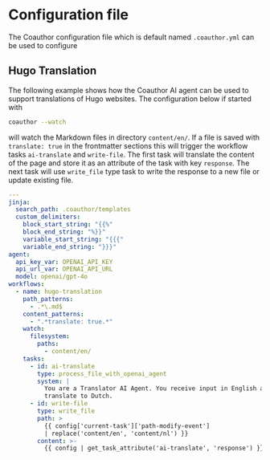 # Configuration file

The Coauthor configuration file which is default named `.coauthor.yml` can be used to configure

## Hugo Translation

The following example shows how the Coauthor AI agent can be used to support translations of Hugo websites. The configuration below if started with

```bash
coauthor --watch
```

will watch the Markdown files in directory `content/en/`. If a file is saved with `translate: true` in the frontmatter sections this will trigger the workflow tasks `ai-translate` and `write-file`. The first task will translate the content of the page and store it as an attribute of the task with key `response`. The next task will use `write_file` type task to write the response to a new file or update existing file.

```yaml
---
jinja:
  search_path: .coauthor/templates
  custom_delimiters:
    block_start_string: "{{%"
    block_end_string: "%}}"
    variable_start_string: "{{{"
    variable_end_string: "}}}"
agent:
  api_key_var: OPENAI_API_KEY
  api_url_var: OPENAI_API_URL
  model: openai/gpt-4o
workflows:
  - name: hugo-translation
    path_patterns:
      - .*\.md$
    content_patterns:
      - ".*translate: true.*"
    watch:
      filesystem:
        paths:
          - content/en/
    tasks:
      - id: ai-translate
        type: process_file_with_openai_agent
        system: |
          You are a Translator AI Agent. You receive input in English and then
          translate to Dutch.
      - id: write-file
        type: write_file
        path: >
          {{ config['current-task']['path-modify-event']
          | replace('content/en', 'content/nl') }}
        content: >-
          {{ config | get_task_attribute('ai-translate', 'response') }}
```

